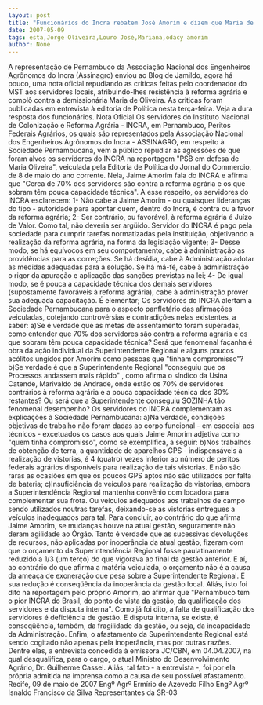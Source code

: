 ```yaml
---
layout: post
title: "Funcionários do Incra rebatem José Amorim e dizem que Maria de Oliveira está caindo por incompetência"
date: 2007-05-09
tags: esta,Jorge Oliveira,Louro José,Mariana,odacy amorim
author: None
---
```

A representa&ccedil;&atilde;o de Pernambuco da Associa&ccedil;&atilde;o Nacional dos Engenheiros Agr&ocirc;nomos do Incra (Assinagro) enviou ao Blog de Jamildo, agora h&aacute; pouco, uma nota oficial repudiando as cr&iacute;ticas feitas pelo coordenador do MST aos servidores locais, atribuindo-lhes resist&ecirc;ncia &agrave; reforma agr&aacute;ria e compl&ocirc; contra a demission&aacute;ria Maria de Oliveira. As criticas foram publicadas em entrevista &agrave; editoria de Pol&iacute;tica nesta ter&ccedil;a-feira.
Veja a dura resposta dos funcion&aacute;rios.
Nota Oficial
Os servidores do Instituto Nacional de Coloniza&ccedil;&atilde;o e Reforma Agr&aacute;ria - INCRA, em Pernambuco, Peritos Federais Agr&aacute;rios, os quais s&atilde;o representados pela Associa&ccedil;&atilde;o Nacional dos Engenheiros Agr&ocirc;nomos do Incra - ASSINAGRO, em respeito &agrave; Sociedade Pernambucana, v&ecirc;m a p&uacute;blico repudiar as agress&otilde;es de que foram alvos os servidores do INCRA na reportagem &quot;PSB em defesa de Maria Oliveira&quot;, veiculada pela Editoria de Pol&iacute;tica do Jornal do Commercio, de 8 de maio do ano corrente.
Nela, Jaime Amorim fala do INCRA e afirma que &quot;Cerca de 70% dos servidores s&atilde;o contra a reforma agr&aacute;ria e os que sobram t&ecirc;m pouca capacidade t&eacute;cnica&quot;.
A esse respeito, os servidores do INCRA esclarecem:
1- N&atilde;o cabe a Jaime Amorim - ou quaisquer lideran&ccedil;as do tipo - autoridade para apontar quem, dentro do Incra, &eacute; contra ou a favor da reforma agr&aacute;ria;
2- Ser contr&aacute;rio, ou favor&aacute;vel, &agrave; reforma agr&aacute;ria &eacute; Ju&iacute;zo de Valor. Como tal, n&atilde;o deveria ser arg&uuml;ido. Servidor do INCRA &eacute; pago pela sociedade para cumprir tarefas normatizadas pela institui&ccedil;&atilde;o, objetivando a realiza&ccedil;&atilde;o da reforma agr&aacute;ria, na forma da legisla&ccedil;&atilde;o vigente;
3- Desse modo, se h&aacute; equ&iacute;vocos em seu comportamento, cabe &agrave; administra&ccedil;&atilde;o as provid&ecirc;ncias para as corre&ccedil;&otilde;es. Se h&aacute; des&iacute;dia, cabe &agrave; Administra&ccedil;&atilde;o adotar as medidas adequadas para a solu&ccedil;&atilde;o. Se h&aacute; m&aacute;-f&eacute;, cabe &agrave; administra&ccedil;&atilde;o o rigor da apura&ccedil;&atilde;o e aplica&ccedil;&atilde;o das san&ccedil;&otilde;es previstas na lei;
4- De igual modo, se &eacute; pouca a capacidade t&eacute;cnica dos demais servidores (supostamente favor&aacute;veis &agrave; reforma agr&aacute;ria), cabe &agrave; administra&ccedil;&atilde;o prover sua adequada capacita&ccedil;&atilde;o. &Eacute; elementar;
Os servidores do INCRA alertam a Sociedade Pernambucana para o aspecto panflet&aacute;rio das afirma&ccedil;&otilde;es veiculadas, cotejando controv&eacute;rsias e contradi&ccedil;&otilde;es nelas existentes, a saber:
a)Se &eacute; verdade que as metas de assentamento foram superadas, como entender que 70% dos servidores s&atilde;o contra a reforma agr&aacute;ria e os que sobram t&ecirc;m pouca capacidade t&eacute;cnica? Ser&aacute; que fenomenal fa&ccedil;anha &eacute; obra da a&ccedil;&atilde;o individual da Superintendente Regional e alguns poucos ac&oacute;litos ungidos por Amorim como pessoas que &quot;tinham compromisso&quot;? 
b)Se verdade &eacute; que a Superintendente Regional &quot;conseguiu que os Processos andassem mais r&aacute;pido&quot; , como afirma o s&iacute;ndico da Usina Catende, Marivaldo de Andrade, onde est&atilde;o os 70% de servidores contr&aacute;rios &agrave; reforma agr&aacute;ria e a pouca capacidade t&eacute;cnica dos 30% restantes? Ou ser&aacute; que a Superintendente conseguiu SOZINHA t&atilde;o fenomenal desempenho? 
Os servidores do INCRA complementam as explica&ccedil;&otilde;es &agrave; Sociedade Pernambucana:
a)Na verdade, condi&ccedil;&otilde;es objetivas de trabalho n&atilde;o foram dadas ao corpo funcional - em especial aos t&eacute;cnicos - excetuados os casos aos quais Jaime Amorim adjetiva como &quot;quem tinha compromisso&quot;, como se exemplifica, a seguir:
b)Nos trabalhos de obten&ccedil;&atilde;o de terra, a quantidade de aparelhos GPS - indispens&aacute;veis &agrave; realiza&ccedil;&atilde;o de vistorias, &eacute; 4 (quatro) vezes inferior ao n&uacute;mero de peritos federais agr&aacute;rios dispon&iacute;veis para realiza&ccedil;&atilde;o de tais vistorias. E n&atilde;o s&atilde;o raras as ocasi&otilde;es em que os poucos GPS aptos n&atilde;o s&atilde;o utilizados por falta de bateria;
c)Insufici&ecirc;ncia de ve&iacute;culos para realiza&ccedil;&atilde;o de vistorias, embora a Superintend&ecirc;ncia Regional mantenha conv&ecirc;nio com locadora para complementar sua frota. Ou ve&iacute;culos adequados aos trabalhos de campo sendo utilizados noutras tarefas, deixando-se as vistorias entregues a ve&iacute;culos inadequados para tal.
Para concluir, ao contr&aacute;rio do que afirma Jaime Amorim, se mudan&ccedil;as houve na atual gest&atilde;o, seguramente n&atilde;o deram agilidade ao &Oacute;rg&atilde;o.
Tanto &eacute; verdade que as sucessivas devolu&ccedil;&otilde;es de recursos, n&atilde;o aplicadas por inoper&acirc;ncia da atual gest&atilde;o, fizeram com que o or&ccedil;amento da Superintend&ecirc;ncia Regional fosse paulatinamente reduzido a 1/3 (um ter&ccedil;o) do que vigorava ao final da gest&atilde;o anterior.
E a&iacute;, ao contr&aacute;rio do que afirma a mat&eacute;ria veiculada, o or&ccedil;amento n&atilde;o &eacute; a causa da amea&ccedil;a de exonera&ccedil;&atilde;o que pesa sobre a Superintendente Regional. E sua redu&ccedil;&atilde;o &eacute; conseq&uuml;&ecirc;ncia da inoper&acirc;ncia da gest&atilde;o local.
Ali&aacute;s, isto foi dito na reportagem pelo pr&oacute;prio Amorim, ao afirmar que &quot;Pernambuco tem o pior INCRA do Brasil, do ponto de vista da gest&atilde;o, da qualifica&ccedil;&atilde;o dos servidores e da disputa interna&quot;.
Como j&aacute; foi dito, a falta de qualifica&ccedil;&atilde;o dos servidores &eacute; defici&ecirc;ncia de gest&atilde;o. E disputa interna, se existe, &eacute; conseq&uuml;&ecirc;ncia, tamb&eacute;m, da fragilidade da gest&atilde;o, ou seja, da incapacidade da Administra&ccedil;&atilde;o.
Enfim, o afastamento da Superintendente Regional est&aacute; sendo cogitado n&atilde;o apenas pela inoper&acirc;ncia, mas por outras raz&otilde;es. 
Dentre elas, a entrevista concedida &agrave; emissora JC/CBN, em 04.04.2007, na qual desqualifica, para o cargo, o atual Ministro do Desenvolvimento Agr&aacute;rio, Dr. Guilherme Cassel. Ali&aacute;s, tal fato - a entrevista -, foi por ela pr&oacute;pria admitida na imprensa como a causa de seu poss&iacute;vel afastamento. 
Recife, 09 de maio de 2007
Eng&ordm; Agr&ordm; Erm&iacute;rio de Azevedo Filho
Eng&ordm; Agr&ordm; Isnaldo Francisco da Silva
Representantes da SR-03
 